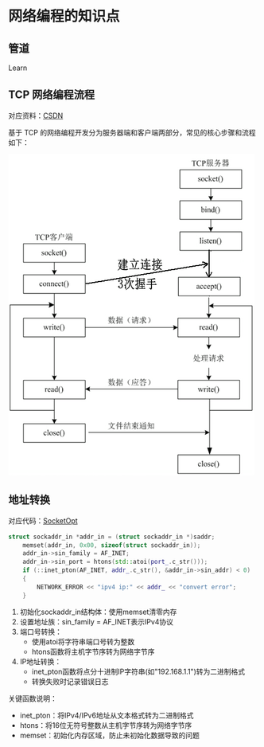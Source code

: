 # 网络编程的知识点

## 管道
Learn

## TCP 网络编程流程
对应资料：[CSDN](https://blog.csdn.net/tennysonsky/article/details/45621341)

基于 TCP 的网络编程开发分为服务器端和客户端两部分，常见的核心步骤和流程如下：

![](1.png)

## 地址转换

对应代码：[SocketOpt](../../src/network/base/InetAddress.cpp#L92)
```cpp
struct sockaddr_in *addr_in = (struct sockaddr_in *)saddr;
    memset(addr_in, 0x00, sizeof(struct sockaddr_in));
    addr_in->sin_family = AF_INET;
    addr_in->sin_port = htons(std::atoi(port_.c_str()));
    if (::inet_pton(AF_INET, addr_.c_str(), &addr_in->sin_addr) < 0)
    {
        NETWORK_ERROR << "ipv4 ip:" << addr_ << "convert error";
    }
```

1. 初始化sockaddr_in结构体：使用memset清零内存
2. 设置地址族：sin_family = AF_INET表示IPv4协议
3. 端口号转换：
   - 使用atoi将字符串端口号转为整数
   - htons函数将主机字节序转为网络字节序
4. IP地址转换：
   - inet_pton函数将点分十进制IP字符串(如"192.168.1.1")转为二进制格式
   - 转换失败时记录错误日志

关键函数说明：
- inet_pton：将IPv4/IPv6地址从文本格式转为二进制格式
- htons：将16位无符号整数从主机字节序转为网络字节序
- memset：初始化内存区域，防止未初始化数据导致的问题
